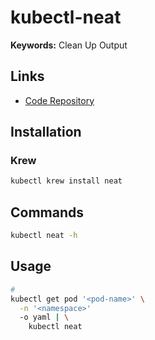 # kubectl-neat

**Keywords:** Clean Up Output

## Links

- [Code Repository](https://github.com/itaysk/kubectl-neat)

## Installation

### Krew

```sh
kubectl krew install neat
```

## Commands

```sh
kubectl neat -h
```

## Usage

```sh
#
kubectl get pod '<pod-name>' \
  -n '<namespace>'
  -o yaml | \
    kubectl neat
```
